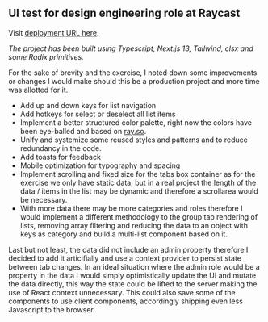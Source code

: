 ##  UI test for design engineering role at Raycast

Visit [deployment URL here](https://raytabs.vercel.app/).

*The project has been built using Typescript, Next.js 13, Tailwind, clsx and some Radix primitives.*

For the sake of brevity and the exercise, I noted down some improvements or changes I would make should this be a production project and more time was allotted for it. 

- Add up and down keys for list navigation
- Add hotkeys for select or deselect all list items
- Implement a better structured color palette, right now the colors have been eye-balled and based on [ray.so](ray.so).
- Unify and systemize some reused styles and patterns and to reduce redundancy in the code.
- Add toasts for feedback
- Mobile optimization for typography and spacing
- Implement scrolling and fixed size for the tabs box container as for the exercise we only have static data, but in a real project the length of the data / items in the list may be dynamic and therefore a scrollarea would be necessary.
- With more data there may be more categories and roles therefore I would implement a different methodology to the group tab rendering of lists, removing array filtering and reducing the data to an object with keys as category and build a multi-list component based on it.

Last but not least, the data did not include an admin property therefore I decided to add it articifially and use a context provider to persist state between tab changes. In an ideal situation where the admin role would be a property in the data I would simply optimistically update the UI and mutate the data directly, this way the state could be lifted to the server making the use of React context unnecessary. This could also save some of the components to use client components, accordingly shipping even less Javascript to the browser.